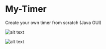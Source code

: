 # My-Timer
Create your own timer from scratch (Java GUI)

![alt text](https://imgur.com/Rlb0e5a.png)

![alt text](https://imgur.com/8y1vs9i.png)
